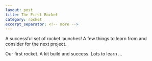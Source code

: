 ```yaml
---
layout: post
title: The First Rocket
category: rocket
excerpt_separator: <!-- more -->
---
```


A successful set of rocket launches! A few things to learn from and consider for the next project.

<!-- more -->

Our first rocket. A kit build and success. Lots to learn ...
